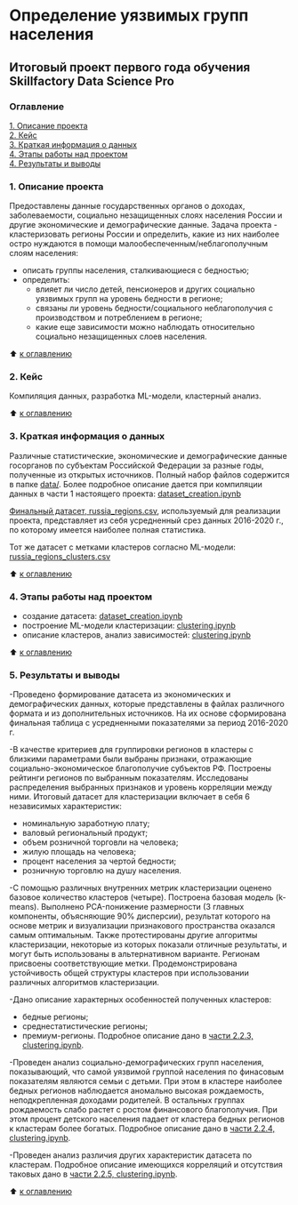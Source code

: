 # Определение уязвимых групп населения
## Итоговый проект первого года обучения Skillfactory Data Science Pro

### Оглавление
[1. Описание проекта](./README.md#1-Описание-проекта)  
[2. Кейс](./README.md#2-Кейс)  
[3. Краткая информация о данных](./README.md#3-Краткая-информация-о-данных)  
[4. Этапы работы над проектом](./README.md#4-Этапы-работы-над-проектом)  
[4. Результаты и выводы](./README.md#5-Результаты-и-выводы)    

### 1. Описание проекта

Предоставлены данные государственных органов о доходах, заболеваемости, социально незащищенных слоях населения России и другие экономические и демографические данные. Задача проекта - кластеризовать регионы России и определить, какие из них наиболее остро нуждаются в помощи малообеспеченным/неблагополучным слоям населения:
* описать группы населения, сталкивающиеся с бедностью;
* определить:
  + влияет ли число детей, пенсионеров и других социально уязвимых групп на уровень бедности в регионе;
  + связаны ли уровень бедности/социального неблагополучия с производством и потреблением в регионе;
  + какие еще зависимости можно наблюдать относительно социально незащищенных слоев населения.

:arrow_up: [к оглавлению](./README.md#Оглавление)


### 2. Кейс

Компиляция данных, разработка ML-модели, кластерный анализ.

:arrow_up: [к оглавлению](./README.md#Оглавление)

### 3. Краткая информация о данных

Различные статистические, экономические и демографические данные госорганов по субъектам Российской Федерации за разные годы, полученные из открытых источников. Полный набор файлов содержится в папке [data/](./data). Более подробное описание дается при компиляции данных в части 1 настоящего проекта: [dataset_creation.ipynb](./dataset_creation.ipynb)

[Финальный датасет, russia_regions.csv](./data/russia_regions.csv), используемый для реализации проекта, представляет из себя усредненный срез данных 2016-2020 г., по которому имеется наиболее полная статистика.

Тот же датасет с метками кластеров согласно ML-модели: [russia_regions_clusters.csv](./data/russia_regions_clusters.csv)
  
:arrow_up: [к оглавлению](./README.md#Оглавление)


### 4. Этапы работы над проектом

- создание датасета: [dataset_creation.ipynb](./dataset_creation.ipynb)
- построение ML-модели кластеризации: [clustering.ipynb](./clustering.ipynb)
- описание кластеров, анализ зависимостей: [clustering.ipynb](./clustering.ipynb)
 


:arrow_up: [к оглавлению](./README.md#Оглавление)


### 5. Результаты и выводы

-Проведено формирование датасета из экономических и демографических данных, которые представлены в файлах различного формата и из дополнительных источников. На их основе  сформирована финальная таблица с усредненными показателями за период 2016-2020 г. 

-В качестве критериев для группировки регионов в кластеры с близкими параметрами были выбраны признаки, отражающие социально-экономическое благополучие субъектов РФ. Построены рейтинги регионов по выбранным показателям. Исследованы распределения выбранных признаков и уровень корреляции между ними.
Итоговый датасет для кластеризации включает в себя 6 независимых характеристик: 
  - номинальную заработную плату;
  - валовый региональный продукт;
  - объем розничной торговли на человека;
  - жилую площадь на человека;
  - процент населения за чертой бедности;
  - розничную торговлю на душу населения.

-С помощью различных внутренних метрик кластеризации оценено базовое количество кластеров (четыре). Построена базовая модель (k-means). Выполнено PCA-понижение размерности (3 главных компоненты, объясняющие 90% дисперсии), результат которого на основе метрик и визуализации признакового пространства оказался самым оптимальным. Также протестированы другие алгоритмы кластеризации, некоторые из которых показали отличные результаты, и могут быть использованы в альтернативном варианте. Регионам присвоены соответствующие метки. Продемонстрирована устойчивость общей структуры кластеров при использовании различных алгоритмов кластеризации. 

-Дано описание характерных особенностей полученных кластеров:
  - бедные регионы;
  - среднестатистические регионы;
  - премиум-регионы.
Подробное описание дано в [части 2.2.3, clustering.ipynb](./clustering.ipynb).

-Проведен анализ социально-демографических групп населения, показывающий, что самой уязвимой группой населения по финасовым показателям являются семьи с детьми. При этом в кластере наиболее бедных регионов наблюдается аномально высокая рождаемость, неподкрепленная доходами родителей.  В остальных группах рождаемость слабо растет с ростом финансового благополучия. При этом процент детского населения падает от кластера бедных регионов к кластерам более богатых. Подробное описание дано в [части 2.2.4, clustering.ipynb](./clustering.ipynb).

-Проведен анализ различия других характеристик датасета по кластерам. Подробное описание имеющихся корреляций и отсутствия таковых дано в [части 2.2.5, clustering.ipynb](./clustering.ipynb).


:arrow_up: [к оглавлению](./README.md#Оглавление)
